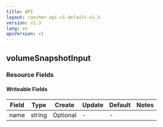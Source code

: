 ```yaml
---
title: API
layout: rancher-api-v1-default-v1.3
version: v1.3
lang: en
apiVersion: v1
---
```


## volumeSnapshotInput



### Resource Fields

#### Writeable Fields

Field | Type | Create | Update | Default | Notes
---|---|---|---|---|---
name | string | Optional | - | - | 



<br>

